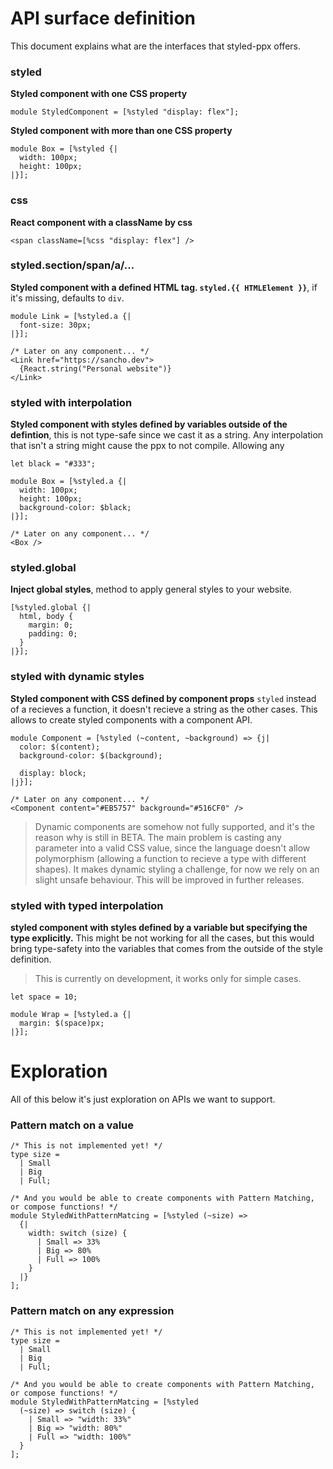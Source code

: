 # API surface definition
This document explains what are the interfaces that styled-ppx offers.

### styled
**Styled component with one CSS property**
```reason
module StyledComponent = [%styled "display: flex"];
```

**Styled component with more than one CSS property**
```reason
module Box = [%styled {|
  width: 100px;
  height: 100px;
|}];
```

### css
**React component with a className by css**
```reason
<span className=[%css "display: flex"] />
```

### styled.section/span/a/...
**Styled component with a defined HTML tag. `styled.{{ HTMLElement }}`**, if it's missing, defaults to `div`.

```reason
module Link = [%styled.a {|
  font-size: 30px;
|}];

/* Later on any component... */
<Link href="https://sancho.dev">
  {React.string("Personal website")}
</Link>
```

### styled with interpolation
**Styled component with styles defined by variables outside of the defintion**, this is not type-safe since we cast it as a string. Any interpolation that isn't a string might cause the ppx to not compile. Allowing any

```reason
let black = "#333";

module Box = [%styled.a {|
  width: 100px;
  height: 100px;
  background-color: $black;
|}];

/* Later on any component... */
<Box />
```

### styled.global
**Inject global styles**, method to apply general styles to your website.
```reason
[%styled.global {|
  html, body {
    margin: 0;
    padding: 0;
  }
|}];
```

### styled with dynamic styles
**Styled component with CSS defined by component props**
`styled` instead of a   recieves a function, it doesn't recieve a string as the other cases. This allows to create styled components with a component API.

```reason
module Component = [%styled (~content, ~background) => {j|
  color: $(content);
  background-color: $(background);

  display: block;
|j}];

/* Later on any component... */
<Component content="#EB5757" background="#516CF0" />
```

> Dynamic components are somehow not fully supported, and it's the reason why is still in BETA. The main problem is casting any parameter into a valid CSS value, since the language doesn't allow polymorphism (allowing a function to recieve a type with different shapes). It makes dynamic styling a challenge, for now we rely on an slight unsafe behaviour. This will be improved in further releases.

### styled with typed interpolation
**styled component with styles defined by a variable but specifying the type explicitly.**
This might be not working for all the cases, but this would bring type-safety into the variables that comes from the outside of the style definition.

> This is currently on development, it works only for simple cases.
```reason
let space = 10;

module Wrap = [%styled.a {|
  margin: $(space)px;
|}];
```

# Exploration

All of this below it's just exploration on APIs we want to support.

### Pattern match on a value
```reason
/* This is not implemented yet! */
type size =
  | Small
  | Big
  | Full;

/* And you would be able to create components with Pattern Matching, or compose functions! */
module StyledWithPatternMatcing = [%styled (~size) =>
  {|
    width: switch (size) {
      | Small => 33%
      | Big => 80%
      | Full => 100%
    }
  |}
];
```

### Pattern match on any expression
```reason
/* This is not implemented yet! */
type size =
  | Small
  | Big
  | Full;

/* And you would be able to create components with Pattern Matching, or compose functions! */
module StyledWithPatternMatcing = [%styled
  (~size) => switch (size) {
    | Small => "width: 33%"
    | Big => "width: 80%"
    | Full => "width: 100%"
  }
];
```
